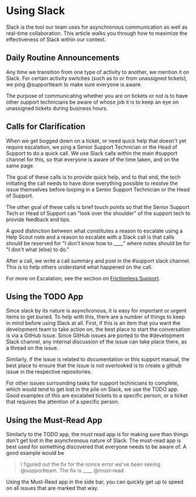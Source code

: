 # Using Slack

Slack is the tool our team uses for asynchronous communication as well as real-time collaboration. This article walks you through how to maximize the effectiveness of Slack within our context.

## Daily Routine Announcements
Any time we transition from one type of activity to another, we mention it on Slack. For certain activity switches (such as to or from unassigned tickets), we ping @supportteam to make sure everyone is aware. 

The purpose of communicating whether you are on tickets or not is to have other support technicians be aware of whose job it is to keep an eye on unassigned tickets during business hours.

## Calls for Clarification
When we get bogged down on a ticket, or need quick help that doesn't yet require escalation, we ping a Senior Support Technician or the Head of Support to do a quick call. We use Slack calls within the main #support channel for this, so that everyone is aware of the time taken, and on the same page.

The goal of these calls is to provide quick help, and to that end, the tech initiating the call needs to have done everything possible to resolve the issue themselves before looping in a Senior Support Technician or the Head of Support. 

The other goal of these calls is brief touch points so that the Senior Support Tech or Head of Support can "look over the shoulder" of the support tech to provide feedback and tips. 

A good distinction between what constitutes a reason to escalate using a Help Scout note and a reason to escalate with a Slack call is that calls should be reserved for "I don't know how to ____" where notes should be for "I don't what (else) to do." 

After a call, we write a call summary and post in the #support slack channel. This is to help others understand what happened on the call.

For more on Escalation, see the section on [Frictionless Support](../principles-of-providing-excellent-support/frictionless-support.md). 

## Using the TODO App
Since slack by its nature is asynchronous, it is easy for important or urgent items to get buried. To help with this, there are a number of things to keep in mind before using Slack at all. First, if this is an item that you want the development team to take action on, the best place to start the conversation is via a GitHub issue. Since GitHub issues are ported to the #development Slack channel, any internal discussion of the issue can take place there, as a thread on the issue.

Similarly, if the issue is related to documentation or this support manual, the best place to ensure that the issue is not overlooked is to create a github issue in the respective repositories.

For other issues surrounding tasks for support technicians to complete, which would tend to get lost in the pile on Slack, we use the TODO app. Good examples of this are escalated tickets to a specific person, or a ticket that requires the attention of a specific person. 

## Using the Must-Read App
Similarly to the TODO app, the must read app is for making sure than things don't get lost in the asynchronous nature of Slack. The must-read app is best used for something discovered that everyone needs to be aware of. A good example would be
> I figured out the fix for the nonce error we've been seeing @supportteam. The fix is ____ @must-read

Using the Must-Read app in the side bar, you can quickly get up to speed on all issues that are marked that way. 

